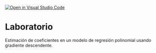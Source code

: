 [![Open in Visual Studio Code](https://classroom.github.com/assets/open-in-vscode-c66648af7eb3fe8bc4f294546bfd86ef473780cde1dea487d3c4ff354943c9ae.svg)](https://classroom.github.com/online_ide?assignment_repo_id=7907423&assignment_repo_type=AssignmentRepo)
# Laboratorio

Estimación de coeficientes en un modelo de regresión polinomial usando gradiente descendente.
